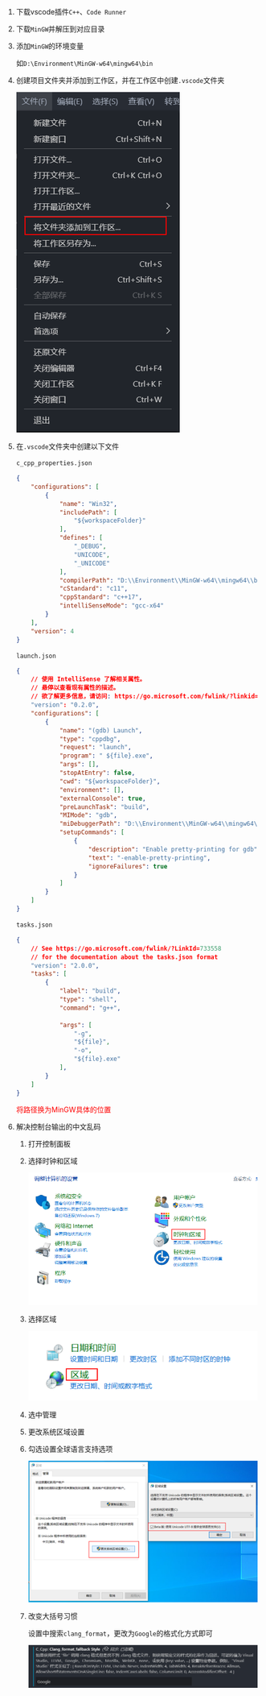 1. 下载vscode插件`C++`、`Code Runner`

2. 下载`MinGW`并解压到对应目录

3. 添加`MinGW`的环境变量

   如`D:\Environment\MinGW-w64\mingw64\bin`

4. 创建项目文件夹并添加到工作区，并在工作区中创建`.vscode`文件夹

   ![](https://raw.githubusercontent.com/MrWater233/PictureHost/master/20200911205229.png)

5. 在`.vscode`文件夹中创建以下文件

   `c_cpp_properties.json`

   ```json
   {
       "configurations": [
           {
               "name": "Win32",
               "includePath": [
                   "${workspaceFolder}"
               ],
               "defines": [
                   "_DEBUG",
                   "UNICODE",
                   "_UNICODE"
               ],
               "compilerPath": "D:\\Environment\\MinGW-w64\\mingw64\\bin\\g++.exe",
               "cStandard": "c11",
               "cppStandard": "c++17",
               "intelliSenseMode": "gcc-x64"
           }
       ],
       "version": 4
   }
   ```

   `launch.json`

   ```json
   {
       // 使用 IntelliSense 了解相关属性。 
       // 悬停以查看现有属性的描述。
       // 欲了解更多信息，请访问: https://go.microsoft.com/fwlink/?linkid=830387
       "version": "0.2.0",
       "configurations": [
           {
               "name": "(gdb) Launch",
               "type": "cppdbg",
               "request": "launch",
               "program": " ${file}.exe",
               "args": [],
               "stopAtEntry": false,
               "cwd": "${workspaceFolder}",
               "environment": [],
               "externalConsole": true,
               "preLaunchTask": "build",
               "MIMode": "gdb",
               "miDebuggerPath": "D:\\Environment\\MinGW-w64\\mingw64\\bin\\gdb.exe",
               "setupCommands": [
                   {
                       "description": "Enable pretty-printing for gdb",
                       "text": "-enable-pretty-printing",
                       "ignoreFailures": true
                   }
               ]
           }
       ]
   }
   ```

   `tasks.json`

   ```json
   {
       // See https://go.microsoft.com/fwlink/?LinkId=733558
       // for the documentation about the tasks.json format
       "version": "2.0.0",
       "tasks": [
           {
               "label": "build",
               "type": "shell",
               "command": "g++",
   
               "args": [
                   "-g",
                   "${file}",
                   "-o",
                   "${file}.exe"
               ],
           }
       ]
   }
   ```

   <font color=red>将路径换为MinGW具体的位置</font>

6. 解决控制台输出的中文乱码

   1. 打开控制面板

   2. 选择时钟和区域

      ![](https://raw.githubusercontent.com/MrWater233/PictureHost/master/20200911205026.png)

   3. 选择区域

      ![](https://raw.githubusercontent.com/MrWater233/PictureHost/master/20200911205111.png)

   4. 选中管理

   5. 更改系统区域设置

   6. 勾选设置全球语言支持选项

      ![](https://raw.githubusercontent.com/MrWater233/PictureHost/master/20200911204940.png)
      
   7. 改变大括号习惯
   
      设置中搜索`clang_format`，更改为`Google`的格式化方式即可
   
      ![](https://raw.githubusercontent.com/MrWater233/PictureHost/master/20200915105120.png)

